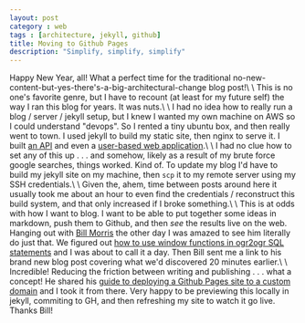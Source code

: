 ```yaml
---
layout: post
category : web
tags : [architecture, jekyll, github]
title: Moving to Github Pages
description: "Simplify, simplify, simplify"
---
```


Happy New Year, all! What a perfect time for the traditional no-new-content-but-yes-there's-a-big-architectural-change blog post!\\
\\
This is no one's favorite genre, but I have to recount (at least for my future self) the way I ran this blog for years. It was nuts.\\
\\
I had no idea how to really run a blog / server / jekyll setup, but I knew I wanted my own machine on AWS so I could understand "devops". So I rented a tiny ubuntu box, and then really went to town. I used jekyll to build my static site, then nginx to serve it. I built [an API](https://github.com/mappingvermont/node-crossfade-api) and even a [user-based web application](https://github.com/mappingvermont/vt-town-tracker).\\
\\
I had no clue how to set any of this up . . . and somehow, likely as a result of my brute force google searches, things worked. Kind of. To update my blog I'd have to build my jekyll site on my machine, then `scp` it to my remote server using my SSH credentials.\\
\\
Given the, ahem, time between posts around here it usually took me about an hour to even find the credentials / reconstruct this build system, and that only increased if I broke something.\\
\\
This is at odds with how I want to blog. I want to be able to put together some ideas in markdown, push them to Github, and then _see_ the results live on the web. Hanging out with [Bill Morris](https://mastodon.social/@bil) the other day I was amazed to see him literally do just that. We figured out [how to use window functions in ogr2ogr SQL statements](https://billmorris.io/shoals/2023/09/27/lower-saxony.html) and I was about to call it a day. Then Bill sent me a link to his brand new blog post covering what we'd discovered 20 minutes earlier.\\
\\
Incredible! Reducing the friction between writing and publishing . . . what a concept! He shared his [guide to deploying a Github Pages site to a custom domain](https://billmorris.io/shoals/2022/01/21/how-to-internet.html) and I took it from there. Very happy to be previewing this locally in jekyll, commiting to GH, and then refreshing my site to watch it go live. Thanks Bill!
